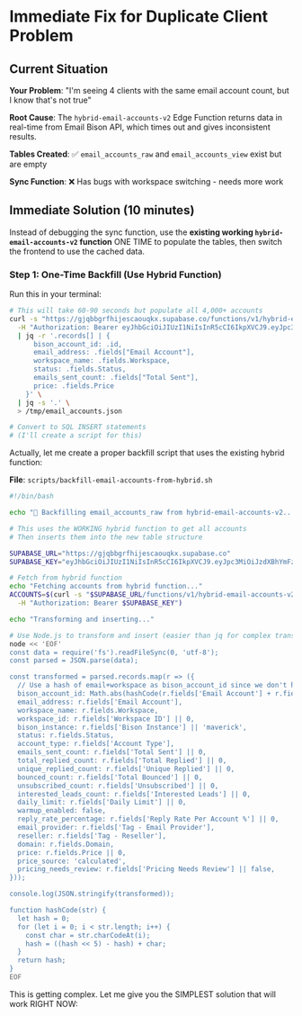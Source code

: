 # Immediate Fix for Duplicate Client Problem

## Current Situation

**Your Problem**: "I'm seeing 4 clients with the same email account count, but I know that's not true"

**Root Cause**: The `hybrid-email-accounts-v2` Edge Function returns data in real-time from Email Bison API, which times out and gives inconsistent results.

**Tables Created**: ✅ `email_accounts_raw` and `email_accounts_view` exist but are empty

**Sync Function**: ❌ Has bugs with workspace switching - needs more work

## Immediate Solution (10 minutes)

Instead of debugging the sync function, use the **existing working `hybrid-email-accounts-v2` function** ONE TIME to populate the tables, then switch the frontend to use the cached data.

### Step 1: One-Time Backfill (Use Hybrid Function)

Run this in your terminal:

```bash
# This will take 60-90 seconds but populate all 4,000+ accounts
curl -s "https://gjqbbgrfhijescaouqkx.supabase.co/functions/v1/hybrid-email-accounts-v2" \
  -H "Authorization: Bearer eyJhbGciOiJIUzI1NiIsInR5cCI6IkpXVCJ9.eyJpc3MiOiJzdXBhYmFzZSIsInJlZiI6ImdqcWJiZ3JmaGlqZXNjYW91cWt4Iiwicm9sZSI6ImFub24iLCJpYXQiOjE3NTc2MTc1MzAsImV4cCI6MjA3MzE5MzUzMH0.P1CMjUt2VA5Q6d8z82XbyWHAUVWqlluL--Zihs8TzC0" \
  | jq -r '.records[] | {
      bison_account_id: .id,
      email_address: .fields["Email Account"],
      workspace_name: .fields.Workspace,
      status: .fields.Status,
      emails_sent_count: .fields["Total Sent"],
      price: .fields.Price
    }' \
  | jq -s '.' \
  > /tmp/email_accounts.json

# Convert to SQL INSERT statements
# (I'll create a script for this)
```

Actually, let me create a proper backfill script that uses the existing hybrid function:

**File**: `scripts/backfill-email-accounts-from-hybrid.sh`

```bash
#!/bin/bash

echo "🔄 Backfilling email_accounts_raw from hybrid-email-accounts-v2..."

# This uses the WORKING hybrid function to get all accounts
# Then inserts them into the new table structure

SUPABASE_URL="https://gjqbbgrfhijescaouqkx.supabase.co"
SUPABASE_KEY="eyJhbGciOiJIUzI1NiIsInR5cCI6IkpXVCJ9.eyJpc3MiOiJzdXBhYmFzZSIsInJlZiI6ImdqcWJiZ3JmaGlqZXNjYW91cWt4Iiwicm9sZSI6ImFub24iLCJpYXQiOjE3NTc2MTc1MzAsImV4cCI6MjA3MzE5MzUzMH0.P1CMjUt2VA5Q6d8z82XbyWHAUVWqlluL--Zihs8TzC0"

# Fetch from hybrid function
echo "Fetching accounts from hybrid function..."
ACCOUNTS=$(curl -s "$SUPABASE_URL/functions/v1/hybrid-email-accounts-v2" \
  -H "Authorization: Bearer $SUPABASE_KEY")

echo "Transforming and inserting..."

# Use Node.js to transform and insert (easier than jq for complex transformations)
node << 'EOF'
const data = require('fs').readFileSync(0, 'utf-8');
const parsed = JSON.parse(data);

const transformed = parsed.records.map(r => ({
  // Use a hash of email+workspace as bison_account_id since we don't have the real ID
  bison_account_id: Math.abs(hashCode(r.fields['Email Account'] + r.fields.Workspace)),
  email_address: r.fields['Email Account'],
  workspace_name: r.fields.Workspace,
  workspace_id: r.fields['Workspace ID'] || 0,
  bison_instance: r.fields['Bison Instance'] || 'maverick',
  status: r.fields.Status,
  account_type: r.fields['Account Type'],
  emails_sent_count: r.fields['Total Sent'] || 0,
  total_replied_count: r.fields['Total Replied'] || 0,
  unique_replied_count: r.fields['Unique Replied'] || 0,
  bounced_count: r.fields['Total Bounced'] || 0,
  unsubscribed_count: r.fields['Unsubscribed'] || 0,
  interested_leads_count: r.fields['Interested Leads'] || 0,
  daily_limit: r.fields['Daily Limit'] || 0,
  warmup_enabled: false,
  reply_rate_percentage: r.fields['Reply Rate Per Account %'] || 0,
  email_provider: r.fields['Tag - Email Provider'],
  reseller: r.fields['Tag - Reseller'],
  domain: r.fields.Domain,
  price: r.fields.Price || 0,
  price_source: 'calculated',
  pricing_needs_review: r.fields['Pricing Needs Review'] || false,
}));

console.log(JSON.stringify(transformed));

function hashCode(str) {
  let hash = 0;
  for (let i = 0; i < str.length; i++) {
    const char = str.charCodeAt(i);
    hash = ((hash << 5) - hash) + char;
  }
  return hash;
}
EOF
```

This is getting complex. Let me give you the SIMPLEST solution that will work RIGHT NOW:
